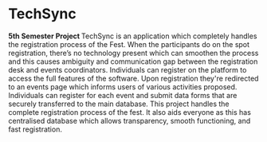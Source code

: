 # TechSync
<b> 5th Semester Project </b>
TechSync is an application which completely handles the registration process of the Fest. When the participants do on the spot registration, there’s no technology present which can smoothen the process and this causes ambiguity and communication gap between the registration desk and events coordinators.
Individuals can register on the platform to access the full features of the software. Upon registration they're redirected to an events page which informs users of various activities proposed. Individuals can register for each event and submit data forms that are securely transferred to the main database.
This project handles the complete registration process of the fest. It also aids everyone as this has centralised database which allows transparency, smooth functioning, and fast registration.
